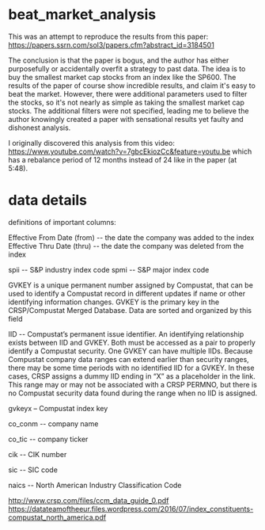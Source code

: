 # beat_market_analysis
This was an attempt to reproduce the results from this paper: https://papers.ssrn.com/sol3/papers.cfm?abstract_id=3184501

The conclusion is that the paper is bogus, and the author has either purposefully or accidentally overfit a strategy to past data.  The idea is to buy the smallest market cap stocks from an index like the SP600.  The results of the paper of course show incredible results, and claim it's easy to beat the market.  However, there were additional parameters used to filter the stocks, so it's not nearly as simple as taking the smallest market cap stocks.  The additional filters were not specified, leading me to believe the author knowingly created a paper with sensational results yet faulty and dishonest analysis.


I originally discovered this analysis from this video: https://www.youtube.com/watch?v=7gbcEkiozCc&feature=youtu.be
which has a rebalance period of 12 months instead of 24 like in the paper (at 5:48).


# data details
definitions of important columns:

Effective From Date (from) -- the date the company was added to the index
Effective Thru Date (thru) -- the date the company was deleted from the index

spii -- S&P industry index code
spmi -- S&P major index code

GVKEY is a unique
permanent number assigned by Compustat, that can be
used to identify a Compustat record in different updates if
name or other identifying information changes. GVKEY is
the primary key in the CRSP/Compustat Merged Database.
Data are sorted and organized by this field

IID -- Compustat’s permanent issue identifier. An
identifying relationship exists between IID
and GVKEY. Both must be accessed as a pair
to properly identify a Compustat security.
One GVKEY can have multiple IIDs.
Because Compustat company data ranges can
extend earlier than security ranges, there may
be some time periods with no identified IID
for a GVKEY. In these cases, CRSP assigns a
dummy IID ending in “X” as a placeholder
in the link. This range may or may not be
associated with a CRSP PERMNO, but there
is no Compustat security data found during
the range when no IID is assigned.

gvkeyx – Compustat index key

co_conm -- company name

co_tic -- company ticker

cik -- CIK number

sic -- SIC code

naics -- North American Industry Classification Code

http://www.crsp.com/files/ccm_data_guide_0.pdf
https://datateamoftheeur.files.wordpress.com/2016/07/index_constituents-compustat_north_america.pdf
